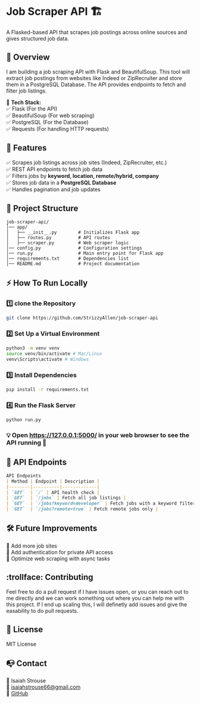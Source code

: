 # **Job Scraper API** 🏗️
A Flasked-based API that scrapes job postings across online sources and gives structured job data.

## 📌 **Overview**
I am building a job scraping API with Flask and BeautifulSoup. This tool will extract job postings from websites like Indeed or ZipRecruiter and store them in a PostgreSQL Database. The API provides endpoints to fetch and filter job listings.

🔷 **Tech Stack:**\
✅ Flask (For the API)\
✅ BeautifulSoup (For web scraping)\
✅ PostgreSQL (For the Database)\
✅ Requests (For handling HTTP requests)

## 🚀 **Features**
✅ Scrapes job listings across job sites (Indeed, ZipRecruiter, etc.)\
✅ REST API endpoints to fetch job data\
✅ Filters jobs by **keyword, location, remote/hybrid, company**\
✅ Stores job data in a **PostgreSQL Database**\
✅ Handles pagination and job updates

## 📁 **Project Structure**
```plaintext
job-scraper-api/
│── app/
│   ├── __init__.py        # Initializes Flask app
│   ├── routes.py          # API routes
│   ├── scraper.py         # Web scraper logic
│── config.py              # Configuration settings
│── run.py                 # Main entry point for Flask app
│── requirements.txt       # Dependencies list
│── README.md              # Project documentation
```

## ⚡ **How To Run Locally**
### 1️⃣ **clone the Repository**
```bash
git clone https://github.com/StrizzyAllen/job-scraper-api
```
### 2️⃣ **Set Up a Virtual Environment**
```bash
python3 -m venv venv
source venv/bin/activate # Mac/Linux
venv\Scripts\activate # Windows
```
### 3️⃣ **Install Dependencies**
```bash
pip install -r requirements.txt
```
### 4️⃣ **Run the Flask Server**
```bash
python run.py
```
### 💡 Open https://127.0.0.1:5000/ in your web browser to see the **API** running 🏃

## 📡 **API Endpoints**
```markdown
API Endpoints
| Method | Endpoint | Description |
|--------|----------|-------------|
| `GET`  | `/` | API health check |
| `GET`  | `/jobs` | Fetch all job listings |
| `GET`  | `/jobs?keyword=developer` | Fetch jobs with a keyword filter |
| `GET`  | `/jobs?remote=true` | Fetch remote jobs only |
```

## 🛠️ **Future Improvements**
🔷 Add more job sites\
🔷 Add authentication for private API
access\
🔷 Optimize web scraping with async tasks

## :trollface: **Contributing**
Feel free to do a pull request if I have issues open, or you can reach out to me directly and we can work something out where you can help me with this project. If I end up scaling this, I will definetly add issues and give the easability to do pull requests.

## 📜 **License**
MIT License

## 📭 **Contact**
👤 Isaiah Strouse\
📧 isaiahstrouse66@gmail.com\
🔗 [GitHub](https://github.com/StrizzyAllen)
